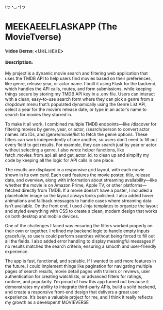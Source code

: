 (っ◔◡◔)っ
# MEEKAEELFLASKAPP (The MovieTverse)

#### 𝕍𝕚𝕕𝕖𝕠 𝔻𝕖𝕞𝕠:  <𝕌ℝ𝕃 ℍ𝔼ℝ𝔼>

#### 𝔻𝕖𝕤𝕔𝕣𝕚𝕡𝕥𝕚𝕠𝕟:

My project is a dynamic movie search and filtering web application that uses the TMDB API to help users find movies based on their preferences, like genre, release year, or actor name. I built it using Flask for the backend, which handles the API calls, routes, and form submissions, while keeping things secure by storing my TMDB API key in a .env file. Users can interact with a clean, easy-to-use search form where they can pick a genre from a dropdown menu that’s populated dynamically using the Genre List API, select a year for the movie’s release date, or type in an actor’s name to search for movies they starred in.

To make it all work, I combined multiple TMDB endpoints—like /discover for filtering movies by genre, year, or actor, /search/person to convert actor names into IDs, and /genre/movie/list to fetch the genre options. These filters can work independently of one another, so users don’t need to fill out every field to get results. For example, they can search just by year or actor without selecting a genre. I also wrote helper functions, like fetch_movies_from_api_all and get_actor_id, to clean up and simplify my code by keeping all the logic for API calls in one place.

The results are displayed in a responsive grid layout, with each movie shown in its own card. Each card features the movie poster, title, release date, and overview, along with information about streaming availability—like whether the movie is on Amazon Prime, Apple TV, or other platforms—fetched directly from TMDB. If a movie doesn’t have a poster, I included a placeholder image so the layout always looks polished. I also added hover animations and fallback messages to handle cases where streaming data isn’t available. On the front end, I used Jinja templates to organize the layout and styled everything with CSS to create a clean, modern design that works on both desktop and mobile devices.

One of the challenges I faced was ensuring the filters worked properly on their own or together. I refined my backend logic to handle empty inputs gracefully, so users could perform searches without being forced to fill out all the fields. I also added error handling to display meaningful messages if no results matched the search criteria, ensuring a smooth and user-friendly experience.

The app is fast, functional, and scalable. If I wanted to add more features in the future, I could implement things like pagination for navigating multiple pages of search results, movie detail pages with trailers or reviews, user authentication for creating watchlists, or advanced filters for ratings, runtime, and popularity. I’m proud of how this app turned out because it demonstrates my ability to integrate third-party APIs, build a solid backend, and create a responsive front-end design that delivers a great user experience. It’s been a valuable project for me, and I think it really reflects my growth as a developer.# MOVIEVERSE
